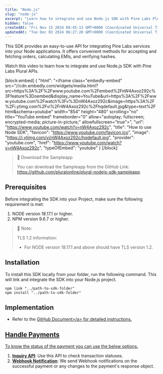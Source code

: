 ```yaml
---
title: "Node.js"
slug: "node-js"
excerpt: "Learn how to integrate and use Node.js SDK with Pine Labs Plural APIs."
hidden: false
createdAt: "Fri Nov 15 2024 09:45:13 GMT+0000 (Coordinated Universal Time)"
updatedAt: "Tue Dec 03 2024 06:27:20 GMT+0000 (Coordinated Universal Time)"
---
```

This SDK provides an easy-to-use API for integrating Pine Labs services into your Node applications. It offers convenient methods for accepting and fetching orders, calculating EMIs, and verifying hashes.

Watch this video to learn how to integrate and use Node.js SDK with Pine Labs Plural APIs. 

[block:embed]
{
  "html": "<iframe class=\"embedly-embed\" src=\"//cdn.embedly.com/widgets/media.html?src=https%3A%2F%2Fwww.youtube.com%2Fembed%2FnW4Axoz292c%3Ffeature%3Doembed&display_name=YouTube&url=https%3A%2F%2Fwww.youtube.com%2Fwatch%3Fv%3DnW4Axoz292c&image=https%3A%2F%2Fi.ytimg.com%2Fvi%2FnW4Axoz292c%2Fhqdefault.jpg&type=text%2Fhtml&schema=youtube\" width=\"854\" height=\"480\" scrolling=\"no\" title=\"YouTube embed\" frameborder=\"0\" allow=\"autoplay; fullscreen; encrypted-media; picture-in-picture;\" allowfullscreen=\"true\"></iframe>",
  "url": "https://www.youtube.com/watch?v=nW4Axoz292c",
  "title": "How to use Node SDK",
  "favicon": "https://www.youtube.com/favicon.ico",
  "image": "https://i.ytimg.com/vi/nW4Axoz292c/hqdefault.jpg",
  "provider": "youtube.com",
  "href": "https://www.youtube.com/watch?v=nW4Axoz292c",
  "typeOfEmbed": "youtube"
}
[/block]


> 📘 Download the Sampleapp
> 
> You can download the Sampleapp from the GitHub Link: <https://github.com/pluralonline/plural-nodejs-sdk-sampleapp>.

## Prerequisites

Before integrating the SDK into your Project, make sure the following requirement is met:

1. NODE version 18.17.1 or higher.
2. NPM version 9.6.7 or higher.

> 📘 Note:
> 
> TLS 1.2 information:
> 
> - For NODE version 18.17.1 and above should have TLS version 1.2.

## Installation

To install this SDK locally from your folder, run the following command. This will link and integrate the SDK into your Node.js project.

```node Command
npm link "../path-to-sdk-folder"
npm install "../path-to-sdk-folder"
```

## Implementation

- Refer to the <a href="https://github.com/pluralonline/plural-nodejs-sdk" target="_blank">GitHub Document>/a> for detailed instructions.

## Handle Payments

To know the status of the payment you can use the below options.

1. **<a href="<https://developer.pluralonline.com/v2.0/reference/payment-inquiry-refund" target="_blank">Inquiry API</a>**: Use this API to check transaction statuses.
2. **<a href="https://developer.pluralonline.com/v2.0/docs/developer-tools-webhook" target="_blank">Webhook Notification</a>**: We send Webhook notifications on the successful payment or any changes to the payment's response object.
